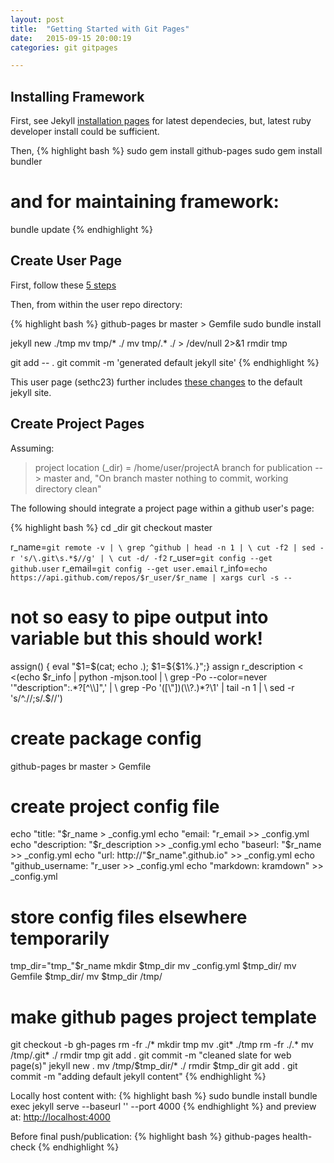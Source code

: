 ```yaml
---
layout: post
title:  "Getting Started with Git Pages"
date:   2015-09-15 20:00:19
categories: git gitpages

---
```


## Installing Framework

First, see Jekyll [installation pages](http://jekyllrb.com/docs/installation/) for latest dependecies,
but, latest ruby developer install could be sufficient.

Then,
{% highlight bash %}
sudo gem install github-pages
sudo gem install bundler

# and for maintaining framework:
bundle update
{% endhighlight %}

## Create User Page

First, follow these [5 steps](https://pages.github.com/)

Then, from within the user repo directory:

{% highlight bash %}
github-pages br master > Gemfile
sudo bundle install

jekyll new ./tmp
mv tmp/* ./
mv tmp/.* ./ > /dev/null 2>&1
rmdir tmp

git add -- .
git commit -m 'generated default jekyll site'
{% endhighlight %}

This user page (sethc23) further includes [these changes](http://pastebin.com/35HpR8Fa) to the default jekyll site.


## Create Project Pages

Assuming:

> 	project location (_dir) = /home/user/projectA
> 	branch for publication --> master
> 	and, "On branch master nothing to commit, working directory clean"

The following should integrate a project page within a github user's page:

{% highlight bash %}
cd _dir
git checkout master

r_name=`git remote -v | \
    grep ^github | head -n 1 | \
    cut -f2 | sed -r 's/\.git\s.*$//g' | \
    cut -d/ -f2`
r_user=`git config --get github.user`
r_email=`git config --get user.email`
r_info=`echo https://api.github.com/repos/$r_user/$r_name | xargs curl -s --`
# not so easy to pipe output into variable but this should work!
assign() {  eval "$1=\$(cat; echo .); $1=\${$1%.}";}
assign r_description < <(echo $r_info | python -mjson.tool | \
    grep -Po --color=never '"description":.*?[^\\]",' | \
    grep -Po '([\"])(\\?.)*?\1' | tail -n 1 | \
    sed -r 's/^.//;s/.$//')

# create package config
github-pages br master > Gemfile

# create project config file
echo "title: "$r_name > _config.yml
echo "email: "r_email >> _config.yml
echo "description: "$r_description >> _config.yml
echo "baseurl: "$r_name >> _config.yml
echo "url: http://"$r_name".github.io" >> _config.yml
echo "github_username: "r_user >> _config.yml
echo "markdown: kramdown" >> _config.yml

# store config files elsewhere temporarily
tmp_dir="tmp_"$r_name
mkdir $tmp_dir
mv _config.yml $tmp_dir/
mv Gemfile $tmp_dir/
mv $tmp_dir /tmp/

# make github pages project template
git checkout -b gh-pages
rm -fr ./*
mkdir tmp
mv .git* ./tmp
rm -fr ./.*
mv /tmp/.git* ./
rmdir tmp
git add .
git commit -m "cleaned slate for web page(s)"
jekyll new .
mv /tmp/$tmp_dir/* ./
rmdir $tmp_dir
git add .
git commit -m "adding default jekyll content"
{% endhighlight %}


Locally host content with:
{% highlight bash %}
sudo bundle install
bundle exec jekyll serve --baseurl '' --port 4000
{% endhighlight %}
and preview at: [http://localhost:4000](http://localhost:4000)

Before final push/publication:
{% highlight bash %}
github-pages health-check
{% endhighlight %}
